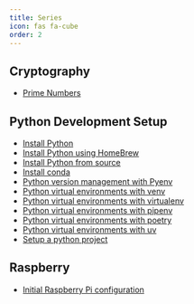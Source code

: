 ```yaml
---
title: Series
icon: fas fa-cube
order: 2
---
```


## Cryptography

- <a href="../posts/prime-numbers">Prime Numbers</a>


## Python Development Setup

- <a href="../posts/install-python">Install Python</a>
- <a href="../posts/install-python-brew">Install Python using HomeBrew</a>
- <a href="../posts/install-python-source">Install Python from source</a>
- <a href="../posts/conda">Install conda</a>
- <a href="../posts/pyenv">Python version management with Pyenv</a>
- <a href="../posts/python-virtual-environments-with-venv">Python virtual environments with venv</a>
- <a href="../posts/python-virtual-environments-with-virtualenv">Python virtual environments with virtualenv</a>
- <a href="../posts/python-virtual-environments-with-pipenv">Python virtual environments with pipenv</a>
- <a href="../posts/python-virtual-environments-with-poetry">Python virtual environments with poetry </a>
- <a href="../posts/python-virtual-environments-with-uv">Python virtual environments with uv </a>
- <a href="../posts/python-project">Setup a python project</a>


## Raspberry

- <a href="../posts/raspberry-intro">Initial Raspberry Pi configuration</a>
<!-- - <a href="../posts/raspberry-remote-ssh">Raspberry remote SSH access</a> -->